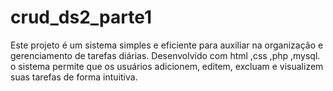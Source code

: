 # crud_ds2_parte1
Este projeto é um sistema simples e eficiente para auxiliar na organização e gerenciamento de tarefas diárias. Desenvolvido com html ,css ,php ,mysql. o sistema permite que os usuários adicionem, editem, excluam e visualizem suas tarefas de forma intuitiva.
